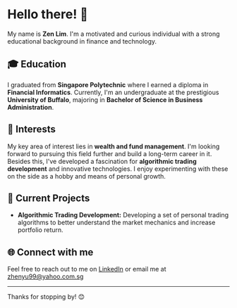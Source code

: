 # Hello there! 👋

My name is **Zen Lim**. I'm a motivated and curious individual with a strong educational background in finance and technology. 

## 🎓 Education

I graduated from **Singapore Polytechnic** where I earned a diploma in **Financial Informatics**. Currently, I'm an undergraduate at the prestigious **University of Buffalo**, majoring in **Bachelor of Science in Business Administration**.

## 💼 Interests 

My key area of interest lies in **wealth and fund management**. I'm looking forward to pursuing this field further and build a long-term career in it. Besides this, I've developed a fascination for **algorithmic trading development** and innovative technologies. I enjoy experimenting with these on the side as a hobby and means of personal growth.

## 🔬 Current Projects 

- **Algorithmic Trading Development:** Developing a set of personal trading algorithms to better understand the market mechanics and increase portfolio return.

## 🌐 Connect with me

Feel free to reach out to me on [LinkedIn](https://www.linkedin.com/in/zenl/) or email me at zhenyu99@yahoo.com.sg

--- 

Thanks for stopping by! 😊
